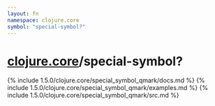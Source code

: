 ```yaml
---
layout: fn
namespace: clojure.core
symbol: "special-symbol?"
---
```


# [clojure.core](../)/special-symbol?

{% include 1.5.0/clojure.core/special_symbol_qmark/docs.md %}
{% include 1.5.0/clojure.core/special_symbol_qmark/examples.md %}
{% include 1.5.0/clojure.core/special_symbol_qmark/src.md %}

